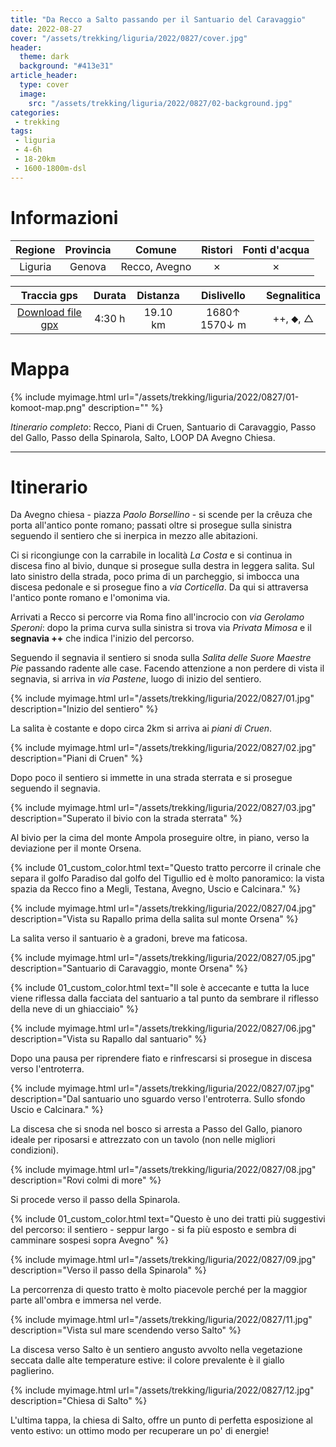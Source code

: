 ```yaml
---
title: "Da Recco a Salto passando per il Santuario del Caravaggio"
date: 2022-08-27
cover: "/assets/trekking/liguria/2022/0827/cover.jpg"
header:
  theme: dark
  background: "#413e31"
article_header:
  type: cover
  image:
    src: "/assets/trekking/liguria/2022/0827/02-background.jpg"
categories:
 - trekking
tags:
 - liguria
 - 4-6h
 - 18-20km
 - 1600-1800m-dsl
---
```



# Informazioni

|       Regione       | Provincia |   Comune     | Ristori | Fonti d'acqua |
|:-------------------:|:---------:|:------------:|:------:|:--------:|
| Liguria             |   Genova  | Recco, Avegno | ✗ | ✗ |

|     Traccia gps     |  Durata |  Distanza | Dislivello  | Segnalitica |
|:-------------------:| :------:| :--------:|:----------: | :---------: |
| [Download file gpx](/assets/trekking/liguria/2022/0827/traccia-gps.gpx) |  4:30 h |  19.10 km | 1680↑ 1570↓ m | ++, ⬥, △ |


# Mappa

{% include myimage.html url="/assets/trekking/liguria/2022/0827/01-komoot-map.png" description="" %}

*Itinerario completo*: Recco, Piani di Cruen, Santuario di Caravaggio, Passo del Gallo, Passo della Spinarola, Salto, LOOP DA Avegno Chiesa.

---

# Itinerario

Da Avegno chiesa - piazza _Paolo Borsellino_ - si scende per la crêuza che porta all'antico ponte romano; passati oltre si prosegue sulla sinistra seguendo il sentiero che si inerpica in mezzo alle abitazioni.

Ci si ricongiunge con la carrabile in località _La Costa_ e si continua in discesa fino al bivio, dunque si prosegue sulla destra in leggera salita. Sul lato sinistro della strada, poco prima di un parcheggio, si imbocca una discesa pedonale e si prosegue fino a _via Corticella_. Da qui si attraversa l'antico ponte romano e l'omonima via.

Arrivati a Recco si percorre via Roma fino all'incrocio con _via Gerolamo Speroni_: dopo la prima curva sulla sinistra si trova via _Privata Mimosa_ e il **segnavia ++** che indica l'inizio del percorso.

Seguendo il segnavia il sentiero si snoda sulla _Salita delle Suore Maestre Pie_ passando radente alle case. Facendo attenzione a non perdere di vista il segnavia, si arriva in _via Pastene_, luogo di inizio del sentiero.

{% include myimage.html url="/assets/trekking/liguria/2022/0827/01.jpg" description="Inizio del sentiero" %}

La salita è costante e dopo circa 2km si arriva ai _piani di Cruen_.

{% include myimage.html url="/assets/trekking/liguria/2022/0827/02.jpg" description="Piani di Cruen" %}

Dopo poco il sentiero si immette in una strada sterrata e si prosegue seguendo il segnavia.

{% include myimage.html url="/assets/trekking/liguria/2022/0827/03.jpg" description="Superato il bivio con la strada sterrata" %}

Al bivio per la cima del monte Ampola proseguire oltre, in piano, verso la deviazione per il monte Orsena. 

{% include 01_custom_color.html text="Questo tratto percorre il crinale che separa il golfo Paradiso dal golfo del Tigullio ed è molto panoramico: la vista spazia da Recco fino a Megli, Testana, Avegno, Uscio e Calcinara." %}

{% include myimage.html url="/assets/trekking/liguria/2022/0827/04.jpg" description="Vista su Rapallo prima della salita sul monte Orsena" %}

La salita verso il santuario è a gradoni, breve ma faticosa.

{% include myimage.html url="/assets/trekking/liguria/2022/0827/05.jpg" description="Santuario di Caravaggio, monte Orsena" %}

{% include 01_custom_color.html text="Il sole è accecante e tutta la luce viene riflessa dalla facciata del santuario a tal punto da sembrare il riflesso della neve di un ghiacciaio" %}

{% include myimage.html url="/assets/trekking/liguria/2022/0827/06.jpg" description="Vista su Rapallo dal santuario" %}

Dopo una pausa per riprendere fiato e rinfrescarsi si prosegue in discesa verso l'entroterra.

{% include myimage.html url="/assets/trekking/liguria/2022/0827/07.jpg" description="Dal santuario uno sguardo verso l'entroterra. Sullo sfondo Uscio e Calcinara." %}

La discesa che si snoda nel bosco si arresta a Passo del Gallo, pianoro ideale per riposarsi e attrezzato con un tavolo (non nelle migliori condizioni).

{% include myimage.html url="/assets/trekking/liguria/2022/0827/08.jpg" description="Rovi colmi di more" %}

Si procede verso il passo della Spinarola.

<!-- {% include 01_custom_color.html text="Personalmente la parte del percorso che preferisco: a un certo punto il sentiero - seppur largo - si fa più esposto e sembra di camminare sospesi sopra Avegno" %} -->
{% include 01_custom_color.html text="Questo è uno dei tratti più suggestivi del percorso: il sentiero - seppur largo - si fa più esposto e sembra di camminare sospesi sopra Avegno" %}

{% include myimage.html url="/assets/trekking/liguria/2022/0827/09.jpg" description="Verso il passo della Spinarola" %}

La percorrenza di questo tratto è molto piacevole perché per la maggior parte all'ombra e immersa nel verde.

{% include myimage.html url="/assets/trekking/liguria/2022/0827/11.jpg" description="Vista sul mare scendendo verso Salto" %}

La discesa verso Salto è un sentiero angusto avvolto nella vegetazione seccata dalle alte temperature estive: il colore prevalente è il giallo paglierino. 

{% include myimage.html url="/assets/trekking/liguria/2022/0827/12.jpg" description="Chiesa di Salto" %}

L'ultima tappa, la chiesa di Salto, offre un punto di perfetta esposizione al vento estivo: un ottimo modo per recuperare un po' di energie!
